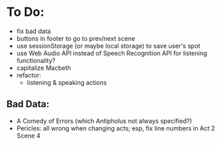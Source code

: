 # To Do:
* fix bad data
* buttons in footer to go to prev/next scene
* use sessionStorage (or maybe local storage) to save user's spot
* use Web Audio API instead of Speech Recognition API for listening functionality?
* capitalize Macbeth
* refactor:
  * listening & speaking actions

## Bad Data:
* A Comedy of Errors (which Antipholus not always specified?)
* Pericles: all wrong when changing acts; esp, fix line numbers in Act 2 Scene 4
